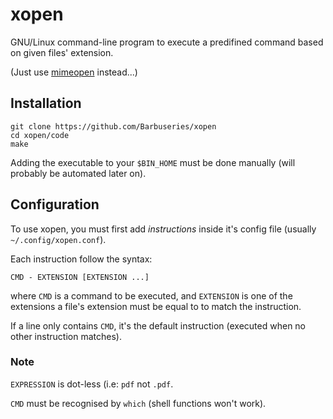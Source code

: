 # xopen #

GNU/Linux command-line program to execute a predifined command based on given
files' extension.

(Just use [mimeopen](http://search.cpan.org/dist/File-MimeInfo/mimeopen) instead...)

## Installation ##

```
git clone https://github.com/Barbuseries/xopen
cd xopen/code
make
```

Adding the executable to your `$BIN_HOME` must be done manually
(will probably be automated later on).

## Configuration ##

To use xopen, you must first add *instructions* inside it's config file
(usually `~/.config/xopen.conf`).

Each instruction follow the syntax:

`CMD - EXTENSION [EXTENSION ...]`

where `CMD` is a command to be executed, and `EXTENSION` is
one of the extensions a file's extension must be equal to to match the instruction.

If a line only contains `CMD`, it's the default instruction
(executed when no other instruction matches).

### Note ###

`EXPRESSION` is dot-less (i.e: `pdf` not `.pdf`.

`CMD` must be recognised by `which` (shell functions won't work).
